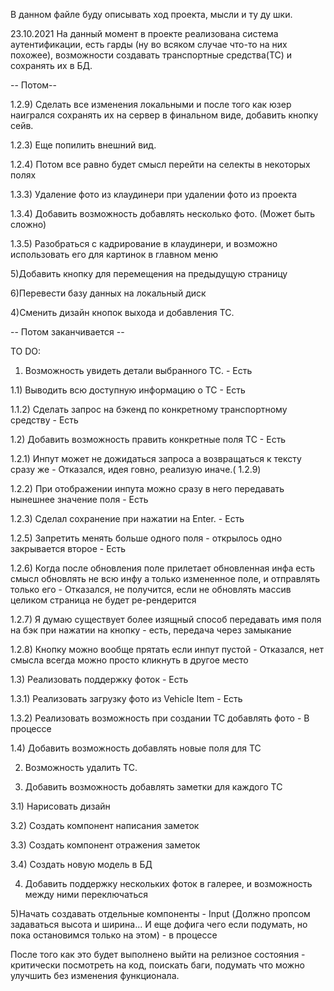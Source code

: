 В данном файле буду описывать ход проекта, мысли и ту ду шки.

23.10.2021 На данный момент в проекте реализована система аутентификации, есть гарды (ну во всяком случае что-то на них
похожее), возможности создавать транспортные средства(ТС) и сохранять их в БД.

-- Потом--

1.2.9) Сделать все изменения локальными и после того как юзер наигрался сохранять их на сервер в финальном виде,
добавить кнопку сейв.

1.2.3) Еще попилить внешний вид.

1.2.4) Потом все равно будет смысл перейти на селекты в некоторых полях

1.3.3) Удаление фото из клаудинери при удалении фото из проекта

1.3.4) Добавить возможность добавлять несколько фото. (Может быть сложно)

1.3.5) Разобраться с кадрирование в клаудинери, и возможно использовать его для картинок в главном меню

5)Добавить кнопку для перемещения на предыдущую страницу

6)Перевести базу данных на локальный диск

4)Сменить дизайн кнопок выхода и добавления ТС.

-- Потом заканчивается --

TO DO:

1) Возможность увидеть детали выбранного ТС. - Есть

1.1) Выводить всю доступную информацию о ТС - Есть

1.1.2) Сделать запрос на бэкенд по конкретному транспортному средству - Есть

1.2) Добавить возможность править конкретные поля ТС - Есть

1.2.1) Инпут может не дожидаться запроса а возвращаться к тексту сразу же - Отказался, идея говно, реализую иначе.(
1.2.9)

1.2.2) При отображении инпута можно сразу в него передавать нынешнее значение поля - Есть

1.2.3) Сделал сохранение при нажатии на Enter. - Есть

1.2.5) Запретить менять больше одного поля - открылось одно закрывается второе - Есть

1.2.6) Когда после обновления поле прилетает обновленная инфа есть смысл обновлять не всю инфу а только измененное поле,
и отправлять только его - Отказался, не получится, если не обновлять массив целиком страница не будет ре-рендерится

1.2.7) Я думаю существует более изящный способ передавать имя поля на бэк при нажатии на кнопку - есть, передача через
замыкание

1.2.8) Кнопку можно вообще прятать если инпут пустой - Отказался, нет смысла всегда можно просто кликнуть в другое место

1.3) Реализовать поддержку фоток - Есть

1.3.1) Реализовать загрузку фото из Vehicle Item - Есть

1.3.2) Реализовать возможность при создании ТС добавлять фото - В процессе

1.4) Добавить возможность добавлять новые поля для ТС

2) Возможность удалить ТС.

3) Добавить возможность добавлять заметки для каждого ТС

3.1) Нарисовать дизайн

3.2) Создать компонент написания заметок

3.3) Создать компонент отражения заметок

3.4) Создать новую модель в БД

4) Добавить поддержку нескольких фоток в галерее, и возможность между ними переключаться

5)Начать создавать отдельные компоненты - Input (Должно пропсом задаваться высота и ширина... И еще дофига чего если
подумать, но пока остановимся только на этом) - в процессе

После того как это будет выполнено выйти на релизное состояния - критически посмотреть на код, поискать баги, подумать 
что можно улучшить без изменения функционала.